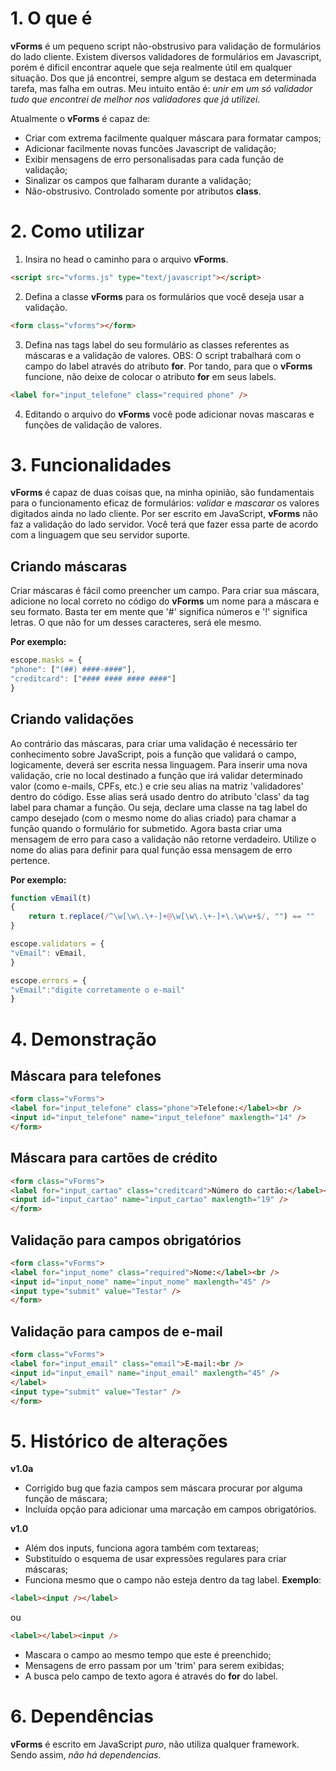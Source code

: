 # 1. O que é

**vForms** é um pequeno script não-obstrusivo para validação de formulários do lado cliente.
Existem diversos validadores de formulários em Javascript, porém é dificil encontrar aquele que seja realmente útil em qualquer situação. Dos que já encontrei, sempre algum se destaca em determinada tarefa, mas falha em outras. Meu intuito então é: *unir em um só validador tudo que encontrei de melhor nos validadores que já utilizei*.

Atualmente o **vForms** é capaz de:

- Criar com extrema facilmente qualquer máscara para formatar campos;
- Adicionar facilmente novas funcões Javascript de validação;
- Exibir mensagens de erro personalisadas para cada função de validação;
- Sinalizar os campos que falharam durante a validação;
- Não-obstrusivo. Controlado somente por atributos **class**.

# 2. Como utilizar

1. Insira no head o caminho para o arquivo **vForms**.
```html
<script src="vforms.js" type="text/javascript"></script>
```
2. Defina a classe **vForms** para os formulários que você deseja usar a validação.
```html
<form class="vforms"></form>
```
3. Defina nas tags label do seu formulário as classes referentes as máscaras e a validação de valores. OBS: O script trabalhará com o campo do label através do atributo **for**. Por tando, para que o **vForms** funcione, não deixe de colocar o atributo **for** em seus labels.
```html
<label for="input_telefone" class="required phone" />
```
4. Editando o arquivo do **vForms** você pode adicionar novas mascaras e funções de validação de valores.

# 3. Funcionalidades

**vForms** é capaz de duas coisas que, na minha opinião, são fundamentais para o funcionamento eficaz de formulários: *validar* e *mascarar* os valores digitados ainda no lado cliente. Por ser escrito em JavaScript, **vForms** não faz a validação do lado servidor. Você terá que fazer essa parte de acordo com a linguagem que seu servidor suporte.

## Criando máscaras
Criar máscaras é fácil como preencher um campo.
Para criar sua máscara, adicione no local correto no código do **vForms** um nome para a máscara e seu formato.
Basta ter em mente que '#' significa números e '!' significa letras. O que não for um desses caracteres, será ele mesmo.

**Por exemplo:**

```javascript
escope.masks = {
"phone": ["(##) ####-####"],
"creditcard": ["#### #### #### ####"]
}
```

## Criando validações
Ao contrário das máscaras, para criar uma validação é necessário ter conhecimento sobre JavaScript, pois a função que validará o campo, logicamente, deverá ser escrita nessa linguagem.
Para inserir uma nova validação, crie no local destinado a função que irá validar determinado valor (como e-mails, CPFs, etc.) e crie seu alias na matriz 'validadores' dentro do código. Esse alias será usado dentro do atributo 'class' da tag label para chamar a função.
Ou seja, declare uma classe na tag label do campo desejado (com o mesmo nome do alias criado) para chamar a função quando o formulário for submetido.
Agora basta criar uma mensagem de erro para caso a validação não retorne verdadeiro. Utilize o nome do alias para definir para qual função essa mensagem de erro pertence.

**Por exemplo:**

```javascript
function vEmail(t)
{
	return t.replace(/^\w[\w\.\+-]+@\w[\w\.\+-]+\.\w\w+$/, "") == ""
}
```

```javascript
escope.validators = {
"vEmail": vEmail,
}
```

```javascript
escope.errors = {
"vEmail":"digite corretamente o e-mail"
}
```

# 4. Demonstração

## Máscara para telefones
```html
<form class="vForms">
<label for="input_telefone" class="phone">Telefone:</label><br />
<input id="input_telefone" name="input_telefone" maxlength="14" />
</form>
```

## Máscara para cartões de crédito
```html
<form class="vForms">
<label for="input_cartao" class="creditcard">Número do cartão:</label><br />
<input id="input_cartao" name="input_cartao" maxlength="19" />
</form>
```

## Validação para campos obrigatórios
```html
<form class="vForms">
<label for="input_nome" class="required">Nome:</label><br />
<input id="input_nome" name="input_nome" maxlength="45" />
<input type="submit" value="Testar" />
</form>
```

## Validação para campos de e-mail
```html
<form class="vForms">
<label for="input_email" class="email">E-mail:<br />
<input id="input_email" name="input_email" maxlength="45" />
</label>
<input type="submit" value="Testar" />
</form>
```
  
# 5. Histórico de alterações

**v1.0a**

- Corrigido bug que fazia campos sem máscara procurar por alguma função de máscara;
- Incluída opção para adicionar uma marcação em campos obrigatórios.

**v1.0**

- Além dos inputs, funciona agora também com textareas;
- Substituído o esquema de usar expressões regulares para criar máscaras;
- Funciona mesmo que o campo não esteja dentro da tag label. **Exemplo**:
```html
<label><input /></label>
```
ou 
```html
<label></label><input />
```
- Mascara o campo ao mesmo tempo que este é preenchido;
- Mensagens de erro passam por um 'trim' para serem exibidas;
- A busca pelo campo de texto agora é através do **for** do label.

# 6. Dependências

**vForms** é escrito em JavaScript *puro*, não utiliza qualquer framework. Sendo assim, *não há dependencias*.